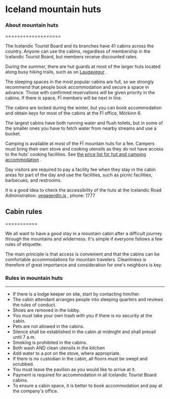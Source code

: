 # Iceland mountain huts
### About mountain huts
===================

The Icelandic Tourist Board and its branches have 41 cabins across the country. Anyone can use the cabins, regardless of membership in the Icelandic Tourist Board, but members receive discounted rates.

During the summer, there are hut guards at most of the larger huts located along busy hiking trails, such as on [Laugavegur](https://www.fi.is/is/gonguleidir/yfirlit-gonguleida/laugavegur) .

The sleeping spaces in the most popular cabins are full, so we strongly recommend that people book accommodation and secure a space in advance. Those with confirmed reservations will be given priority in the cabins. If there is space, FÍ members will be next in line.

The cabins are locked during the winter, but you can book accommodation and obtain keys for most of the cabins at the FÍ office, Mörkinn 6.

The largest cabins have both running water and flush toilets, but in some of the smaller ones you have to fetch water from nearby streams and use a bucket.

Camping is available at most of the FÍ mountain huts for a fee. Campers must bring their own stove and cooking utensils as they do not have access to the huts' cooking facilities. See [the price list for hut and camping accommodation](https://www.fi.is/is/skalar/gistiskilmalar) .

Day visitors are required to pay a facility fee when they stay in the cabin areas for part of the day and use the facilities, such as picnic facilities, barbecues, and restrooms.

It is a good idea to check the accessibility of the huts at the Icelandic Road Administration: [vegagerdin.is](http://www.vegagerdin.is/) , phone: 1777

## Cabin rules
===========

We all want to have a good stay in a mountain cabin after a difficult journey through the mountains and wilderness. It's simple if everyone follows a few rules of etiquette.

The main principle is that access is convenient and that the cabins can be comfortable accommodations for mountain travelers. Cleanliness is therefore of great importance and consideration for one's neighbors is key.

### Rules in mountain huts
----------------------

-   If there is a lodge keeper on site, start by contacting him/her.
-   The cabin attendant arranges people into sleeping quarters and reviews the rules of conduct.
-   Shoes are removed in the lobby.
-   You must take your own trash with you if there is no security at the cabin.
-   Pets are not allowed in the cabins.
-   Silence shall be established in the cabin at midnight and shall prevail until 7 a.m.
-   Smoking is prohibited in the cabins.
-   Both wash AND clean utensils in the kitchen
-   Add water to a pot on the stove, where appropriate.
-   If there is no custodian in the cabin, all floors must be swept and scrubbed.
-   You must leave the pavilion as you would like to arrive at it.
-   Payment is required for accommodation in all Icelandic Tourist Board cabins.
-   To ensure a cabin space, it is better to book accommodation and pay at the company's office.
